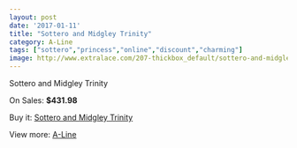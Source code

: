 ```yaml
---
layout: post
date: '2017-01-11'
title: "Sottero and Midgley Trinity"
category: A-Line
tags: ["sottero","princess","online","discount","charming"]
image: http://www.extralace.com/207-thickbox_default/sottero-and-midgley-trinity.jpg
---
```

Sottero and Midgley Trinity

On Sales: **$431.98**
<a href="https://www.extralace.com/a-line/94-sottero-and-midgley-trinity.html"><amp-img layout="responsive" width="600" height="600" src="//www.extralace.com/207-thickbox_default/sottero-and-midgley-trinity.jpg" alt="Sottero and Midgley Trinity 0" /></a>

Buy it: [Sottero and Midgley Trinity](https://www.extralace.com/a-line/94-sottero-and-midgley-trinity.html "Sottero and Midgley Trinity")

View more: [A-Line](https://www.extralace.com/2-a-line "A-Line")